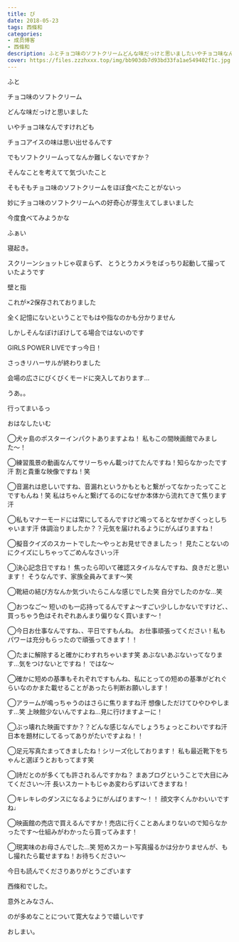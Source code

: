 ```yaml
---
title: び
date: 2018-05-23
tags: 西條和
categories: 
- 成员博客
- 西條和
description: ふとチョコ味のソフトクリームどんな味だっけと思いましたいやチョコ味なんですけれどもチョコア...
cover: https://files.zzzhxxx.top/img/bb903db7d93bd33fa1ae549402f1c.jpg 
---
```









ふと









チョコ味のソフトクリーム












どんな味だっけと思いました









いやチョコ味なんですけれども












チョコアイスの味は思い出せるんです











でもソフトクリームってなんか難しくないですか？













そんなことを考えてて気づいたこと











そもそもチョコ味のソフトクリームをほぼ食べたことがないっ









妙にチョコ味のソフトクリームへの好奇心が芽生えてしまいました












今度食べてみようかな


















ふぁい






寝起き。







スクリーンショットじゃ収まらず、
とうとうカメラをばっちり起動して撮っていたようです









壁と指









これが×2保存されておりました













全く記憶にないということでもはや指なのかも分かりません











しかしそんなぼけぼけしてる場合ではないのです










GIRLS POWER LIVEですっ今日！









さっきリハーサルが終わりました










会場の広さにびくびくモードに突入しております…










うあ。。
















行ってまいるっ











おはなしたいむ



◯犬ヶ島のポスターインパクトありますよね！
私もこの間映画館でみました〜！






◯練習風景の動画なんてサリーちゃん載っけてたんですね！知らなかったです汗
割と貴重な映像ですね！笑




◯音漏れは悲しいですね、音漏れというかもともと繋がってなかったってことですもんね！笑
私はちゃんと繋げてるのになぜか本体から流れてきて焦ります汗




◯私もマナーモードには常にしてるんですけど鳴ってるとなぜかぎくっとしちゃいます汗
体調治りましたか？？元気を届けれるようにがんばりますね！






◯擬音クイズのスカートでした〜やっとお見せできましたっ！
見たことないのにクイズにしちゃってごめんなさいっ汗





◯決心記念日ですね！
焦ったら叩いて確認スタイルなんですね、良きだと思います！
そうなんです、家族全員みてます〜笑





◯靴紐の結び方なんか気づいたらこんな感じでした笑
自分でしたのかな…笑







◯おつなご〜
短いのも一応持ってるんですよ〜すごい少ししかないですけど、、
買っちゃう色はそれぞれあんまり偏りなく買います〜！







◯今日お仕事なんですね、、平日ですもんね。
お仕事頑張ってください！私もパワーは充分もらったので頑張ってきます！！





◯たまに解除すると確かにわすれちゃいます笑
あぶないあぶないってなります…気をつけないとですね！
ではな〜







◯確かに短めの基準もそれぞれですもんね、私にとっての短めの基準がどれぐらいなのかまた載せることがあったら判断お願いします！







◯アラームが鳴っちゃうのはさらに焦りますね汗
想像しただけてひやひやします…笑
上映館少ないんですよね…見に行けますよーに！






◯ぶっ壊れた映画ですか？？どんな感じなんでしょうちょっとこわいですね汗
日本を題材にしてるってありがたいですよね！！






◯足元写真たまってきましたね！シリーズ化しております！
私も最近靴下をちゃんと選ぼうとおもってます笑






◯詩だとのが多くても許されるんですかね？
まあブログということで大目にみてください〜汗
長いスカートもじゃあ変わらずはいてきますね！





◯キレキレのダンスになるようにがんばります〜！！
顔文字くんかわいいですね♩





◯映画館の売店で買えるんですか！売店に行くことあんまりないので知らなかったです〜仕組みがわかったら買ってみます！






◯現実味のお母さんでした…笑
短めスカート写真撮るかは分かりませんが、もし撮れたら載せますね！お待ちください〜





今日も読んでくださりありがとうございます











西條和でした。







意外とみなさん、

のが多めなことについて寛大なようで嬉しいです










おしまい。


